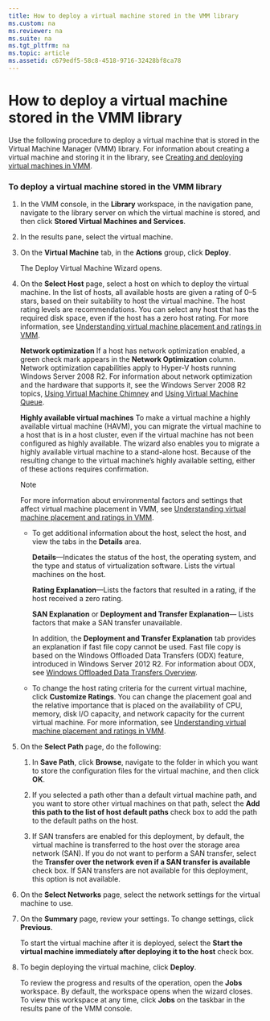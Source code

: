```yaml
---
title: How to deploy a virtual machine stored in the VMM library
ms.custom: na
ms.reviewer: na
ms.suite: na
ms.tgt_pltfrm: na
ms.topic: article
ms.assetid: c679edf5-58c8-4518-9716-32428bf8ca78
---
```

# How to deploy a virtual machine stored in the VMM library
Use the following procedure to deploy a virtual machine that is stored in the Virtual Machine Manager (VMM) library. For information about creating a virtual machine and storing it in the library, see [Creating and deploying virtual machines in VMM](Creating-and-deploying-virtual-machines-in-VMM.md).

### To deploy a virtual machine stored in the VMM library

1.  In the VMM console, in the **Library** workspace, in the navigation pane, navigate to the library server on which the virtual machine is stored, and then click **Stored Virtual Machines and Services**.

2.  In the results pane, select the virtual machine.

3.  On the **Virtual Machine** tab, in the **Actions** group, click **Deploy**.

    The Deploy Virtual Machine Wizard opens.

4.  On the **Select Host** page, select a host on which to deploy the virtual machine. In the list of hosts, all available hosts are given a rating of 0–5 stars, based on their suitability to host the virtual machine. The host rating levels are recommendations. You can select any host that has the required disk space, even if the host has a zero host rating. For more information, see [Understanding virtual machine placement and ratings in VMM](Understanding-virtual-machine-placement-and-ratings-in-VMM.md).

    **Network optimization** If a host has network optimization enabled, a green check mark appears in the **Network Optimization** column. Network optimization capabilities apply to Hyper-V hosts running Windows Server 2008 R2. For information about network optimization and the hardware that supports it, see the Windows Server 2008 R2 topics, [Using Virtual Machine Chimney](http://technet.microsoft.com/library/gg162677.aspx) and [Using Virtual Machine Queue](http://technet.microsoft.com/library/gg162704.aspx).

    **Highly available virtual machines** To make a virtual machine a highly available virtual machine (HAVM), you can migrate the virtual machine to a host that is in a host cluster, even if the virtual machine has not been configured as highly available. The wizard also enables you to migrate a highly available virtual machine to a stand-alone host. Because of the resulting change to the virtual machine’s highly available setting, either of these actions requires confirmation.

    > [!NOTE]
    > For more information about environmental factors and settings that affect virtual machine placement in VMM, see [Understanding virtual machine placement and ratings in VMM](Understanding-virtual-machine-placement-and-ratings-in-VMM.md).

    -   To get additional information about the host, select the host, and view the tabs in the **Details** area.

        **Details**—Indicates the status of the host, the operating system, and the type and status of virtualization software. Lists the virtual machines on the host.

        **Rating Explanation**—Lists the factors that resulted in a rating, if the host received a zero rating.

        **SAN Explanation** or **Deployment and Transfer Explanation**— Lists factors that make a SAN transfer unavailable.

        In addition, the **Deployment and Transfer Explanation** tab provides an explanation if fast file copy cannot be used. Fast file copy is based on the Windows Offloaded Data Transfers (ODX) feature, introduced in Windows Server 2012 R2. For information about ODX, see [Windows Offloaded Data Transfers Overview](http://technet.microsoft.com/library/hh831628.aspx).

    -   To change the host rating criteria for the current virtual machine, click **Customize Ratings**. You can change the placement goal and the relative importance that is placed on the availability of CPU, memory, disk I/O capacity, and network capacity for the current virtual machine. For more information, see [Understanding virtual machine placement and ratings in VMM](Understanding-virtual-machine-placement-and-ratings-in-VMM.md).

5.  On the **Select Path** page, do the following:

    1.  In **Save Path**, click **Browse**, navigate to the folder in which you want to store the configuration files for the virtual machine, and then click **OK**.

    2.  If you selected a path other than a default virtual machine path, and you want to store other virtual machines on that path, select the **Add this path to the list of host default paths** check box to add the path to the default paths on the host.

    3.  If SAN transfers are enabled for this deployment, by default, the virtual machine is transferred to the host over the storage area network (SAN). If you do not want to perform a SAN transfer, select the **Transfer over the network even if a SAN transfer is available** check box. If SAN transfers are not available for this deployment, this option is not available.

6.  On the **Select Networks** page, select the network settings for the virtual machine to use.

7.  On the **Summary** page, review your settings. To change settings, click **Previous**.

    To start the virtual machine after it is deployed, select the **Start the virtual machine immediately after deploying it to the host** check box.

8.  To begin deploying the virtual machine, click **Deploy**.

    To review the progress and results of the operation, open the **Jobs** workspace. By default, the workspace opens when the wizard closes. To view this workspace at any time, click **Jobs** on the taskbar in the results pane of the VMM console.



